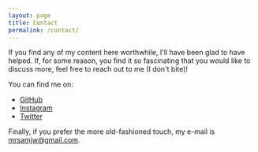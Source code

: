 ```yaml
---
layout: page
title: Contact
permalink: /contact/
---
```


If you find any of my content here worthwhile, I'll have been glad to
have helped. If, for some reason, you find it so fascinating that you would
like to discuss more, feel free to reach out to me (I don't bite)!

You can find me on:
* [GitHub](https://www.github.com/sjwarner)
* [Instagram](https://www.instagram.com/sjwarner_)
* [Twitter](https://www.twitter.com/sjwarner_)

Finally, if you prefer the more old-fashioned touch, my e-mail is
[mrsamjw@gmail.com](mailto:mrsamjw@gmail.com).
